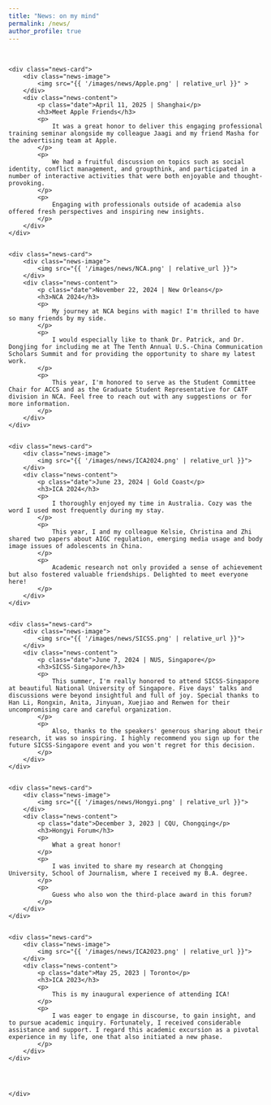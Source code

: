 ```yaml
---
title: "News: on my mind"
permalink: /news/
author_profile: true
---
```

<style>
    /* 强制拓宽本页面的主内容区域 */
    .page__inner-wrap {
        max-width: 1600px !important;
    }
    /* 新闻列表容器 */
    .news-list {
        display: grid;
        grid-template-columns: 1fr;
        gap: 2rem;
        margin: 2rem 0; /* 调整外边距 */
    }
    /* 单个新闻卡片的样式 */
    .news-card {
        display: flex;
        flex-direction: column; 
        gap: 1rem;
        background: white;
        border: 1px solid #e9e9e9;
        border-radius: 16px;
        padding: 1.5rem;
        box-shadow: 0 4px 12px rgba(0,0,0,0.08);
        transition: transform 0.3s ease, box-shadow 0.3s ease;
    }
    .news-card:hover {
        transform: translateY(-5px);
        box-shadow: 0 8px 20px rgba(0,0,0,0.12);
    }
    .news-image {
        width: 100%; 
    }
    .news-image img {
        width: 100%;
        height: auto;
        border-radius: 8px;
        display: block;
    }
    .news-content .date {
        font-size: 0.85em;
        color: #888;
        margin-bottom: 0.5rem;
    }
    .news-content h3 {
        margin: 0 0 0.75rem 0;
        font-size: 1.3em;
        line-height: 1.3;
    }
    .news-content p {
        margin: 0 0 1em 0;
        color: #333;
        line-height: 1.7;
        text-align: justify;
    }
    .news-content p:last-of-type {
        margin-bottom: 0;
    }
</style>

<div class="news-list">

    <div class="news-card">
        <div class="news-image">
            <img src="{{ '/images/news/Apple.png' | relative_url }}" >
        </div>
        <div class="news-content">
            <p class="date">April 11, 2025 | Shanghai</p>
            <h3>Meet Apple Friends</h3>
            <p>
                It was a great honor to deliver this engaging professional training seminar alongside my colleague Jaagi and my friend Masha for the advertising team at Apple.
            </p>
            <p>
                We had a fruitful discussion on topics such as social identity, conflict management, and groupthink, and participated in a number of interactive activities that were both enjoyable and thought-provoking.
            </p>
            <p>
                Engaging with professionals outside of academia also offered fresh perspectives and inspiring new insights.
            </p>
        </div>
    </div>


    <div class="news-card">
        <div class="news-image">
            <img src="{{ '/images/news/NCA.png' | relative_url }}">
        </div>
        <div class="news-content">
            <p class="date">November 22, 2024 | New Orleans</p>
            <h3>NCA 2024</h3>
            <p>
                My journey at NCA begins with magic! I'm thrilled to have so many friends by my side.
            </p>
            <p>
                I would especially like to thank Dr. Patrick, and Dr. Dongjing for including me at The Tenth Annual U.S.-China Communication Scholars Summit and for providing the opportunity to share my latest work.
            </p>
            <p>
                This year, I'm honored to serve as the Student Committee Chair for ACCS and as the Graduate Student Representative for CATF division in NCA. Feel free to reach out with any suggestions or for more information.
            </p>
        </div>
    </div>


    <div class="news-card">
        <div class="news-image">
            <img src="{{ '/images/news/ICA2024.png' | relative_url }}">
        </div>
        <div class="news-content">
            <p class="date">June 23, 2024 | Gold Coast</p>
            <h3>ICA 2024</h3>
            <p>
                I thoroughly enjoyed my time in Australia. Cozy was the word I used most frequently during my stay.
            </p>
            <p>
                This year, I and my colleague Kelsie, Christina and Zhi shared two papers about AIGC regulation, emerging media usage and body image issues of adolescents in China.
            </p>
            <p>
                Academic research not only provided a sense of achievement but also fostered valuable friendships. Delighted to meet everyone here!
            </p>
        </div>
    </div>


    <div class="news-card">
        <div class="news-image">
            <img src="{{ '/images/news/SICSS.png' | relative_url }}">
        </div>
        <div class="news-content">
            <p class="date">June 7, 2024 | NUS, Singapore</p>
            <h3>SICSS-Singapore</h3>
            <p>
                This summer, I'm really honored to attend SICSS-Singapore at beautiful National University of Singapore. Five days' talks and discussions were beyond insightful and full of joy. Special thanks to Han Li, Rongxin, Anita, Jinyuan, Xuejiao and Renwen for their uncompromising care and careful organization.
            </p>
            <p>
                Also, thanks to the speakers' generous sharing about their research, it was so inspiring. I highly recommend you sign up for the future SICSS-Singapore event and you won't regret for this decision.
            </p>
        </div>
    </div>


    <div class="news-card">
        <div class="news-image">
            <img src="{{ '/images/news/Hongyi.png' | relative_url }}">
        </div>
        <div class="news-content">
            <p class="date">December 3, 2023 | CQU, Chongqing</p>
            <h3>Hongyi Forum</h3>
            <p>
                What a great honor!
            </p>
            <p>
                I was invited to share my research at Chongqing University, School of Journalism, where I received my B.A. degree.
            </p>
            <p>
                Guess who also won the third-place award in this forum?
            </p>
        </div>
    </div>


    <div class="news-card">
        <div class="news-image">
            <img src="{{ '/images/news/ICA2023.png' | relative_url }}">
        </div>
        <div class="news-content">
            <p class="date">May 25, 2023 | Toronto</p>
            <h3>ICA 2023</h3>
            <p>
                This is my inaugural experience of attending ICA!
            </p>
            <p>
                I was eager to engage in discourse, to gain insight, and to pursue academic inquiry. Fortunately, I received considerable assistance and support. I regard this academic excursion as a pivotal experience in my life, one that also initiated a new phase.
            </p>
        </div>
    </div>


    
    
    </div>
